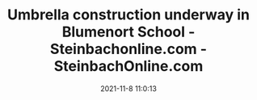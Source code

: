 ---
"title": "Umbrella construction underway in Blumenort School - Steinbachonline.com - SteinbachOnline.com"
"date": "2021-11-8 11:0:13"
"feed_name": "GOOGLENEWSCONSTRUCTION"
"feed_website": "https://news.google.com/search?q=construction%2Bincident&hl=en-US&gl=US&ceid=US:en"
"feed_rss": "https://news.google.com/rss/search?q=construction%2Bincident&hl=en-US&gl=US&ceid=US:en"
"link": "https://steinbachonline.com/local/umbrella-construction-underway-in-blumenort-school"
"source": "{'href': 'https://steinbachonline.com', 'title': 'SteinbachOnline.com'}"
"file": "_posts/2021-1-1-502395139790d9fc80cf976acc17a06ac51c6633.md"
"accident": "0"
"drilling": "0"
"dead": "0"
"injured": "0"
"arrested": "0"
"place": "unknown place"
"where": "unknown site"
"causes": "unknown"
"place_uri": "unknown place"
---